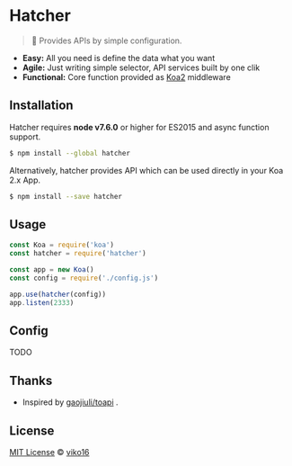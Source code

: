 # Hatcher

> 🐣 Provides APIs by simple configuration.

- **Easy:** All you need is define the data what you want
- **Agile:** Just writing simple selector, API services built by one clik
- **Functional:** Core function provided as [Koa2](https://github.com/koajs/koa) middleware


## Installation

Hatcher requires **node v7.6.0** or higher for ES2015 and async function support.

```sh
$ npm install --global hatcher
```

Alternatively, hatcher provides API which can be used directly in your Koa 2.x App.

```sh
$ npm install --save hatcher
```


## Usage

```js
const Koa = require('koa')
const hatcher = require('hatcher')

const app = new Koa()
const config = require('./config.js')

app.use(hatcher(config))
app.listen(2333)
```

## Config

TODO


## Thanks

- Inspired by [gaojiuli/toapi](https://github.com/gaojiuli/toapi) .


## License

[MIT License](https://opensource.org/licenses/MIT) © [viko16](https://github.com/viko16)
